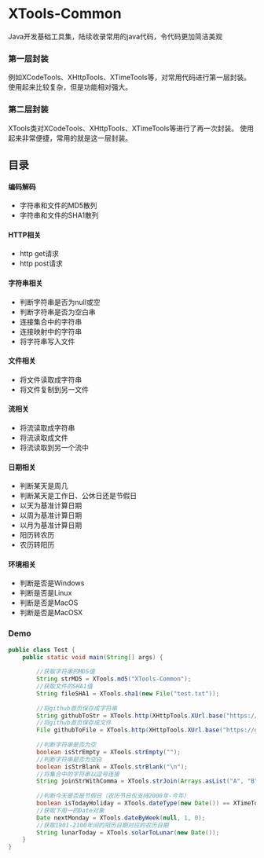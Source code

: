# XTools-Common
Java开发基础工具集，陆续收录常用的java代码，令代码更加简洁美观

### 第一层封装
例如XCodeTools、XHttpTools、XTimeTools等，对常用代码进行第一层封装。
使用起来比较复杂，但是功能相对强大。

### 第二层封装
XTools类对XCodeTools、XHttpTools、XTimeTools等进行了再一次封装。
使用起来非常便捷，常用的就是这一层封装。

## 目录
#### 编码解码
* 字符串和文件的MD5散列
* 字符串和文件的SHA1散列
#### HTTP相关
* http get请求
* http post请求
#### 字符串相关
* 判断字符串是否为null或空
* 判断字符串是否为空白串
* 连接集合中的字符串
* 连接映射中的字符串
* 将字符串写入文件
#### 文件相关
* 将文件读取成字符串
* 将文件复制到另一文件
#### 流相关
* 将流读取成字符串
* 将流读取成文件
* 将流读取到另一个流中
#### 日期相关
* 判断某天是周几
* 判断某天是工作日、公休日还是节假日
* 以天为基准计算日期
* 以周为基准计算日期
* 以月为基准计算日期
* 阳历转农历
* 农历转阳历
#### 环境相关
* 判断是否是Windows
* 判断是否是Linux
* 判断是否是MacOS
* 判断是否是MacOSX

### Demo
```java
public class Test {
    public static void main(String[] args) {
        
        //获取字符串的MD5值
        String strMD5 = XTools.md5("XTools-Common");
        //获取文件的SHA1值
        String fileSHA1 = XTools.sha1(new File("test.txt"));
        
        //将github首页保存成字符串
        String githubToStr = XTools.http(XHttpTools.XUrl.base("https://github.com")).string();
        //将github首页保存成文件
        File githubToFile = XTools.http(XHttpTools.XUrl.base("https://github.com")).file("github.txt");
        
        //判断字符串是否为空
        boolean isStrEmpty = XTools.strEmpty("");
        //判断字符串是否为空白
        boolean isStrBlank = XTools.strBlank("\n");
        //将集合中的字符串以逗号连接
        String joinStrWithComma = XTools.strJoin(Arrays.asList("A", "B", "C"), ",");
        
        //判断今天是否是节假日（农历节日仅支持2000年-今年）
        boolean isTodayHoliday = XTools.dateType(new Date()) == XTimeTools.HOLIDAY;
        //获取下周一的Date对象
        Date nextMonday = XTools.dateByWeek(null, 1, 0);
        //获取1901-2100年间的阳历日期对应的农历日期
        String lunarToday = XTools.solarToLunar(new Date());
    }
}
```